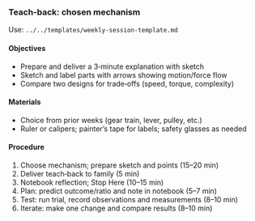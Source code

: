 ### Teach‑back: chosen mechanism

Use: `../../templates/weekly-session-template.md`

#### Objectives
- Prepare and deliver a 3‑minute explanation with sketch
- Sketch and label parts with arrows showing motion/force flow
- Compare two designs for trade‑offs (speed, torque, complexity)

#### Materials
- Choice from prior weeks (gear train, lever, pulley, etc.)
- Ruler or calipers; painter’s tape for labels; safety glasses as needed

#### Procedure
1) Choose mechanism; prepare sketch and points (15–20 min)
2) Deliver teach‑back to family (5 min)
3) Notebook reflection; Stop Here (10–15 min)
4) Plan: predict outcome/ratio and note in notebook (5–7 min)
5) Test: run trial, record observations and measurements (8–10 min)
6) Iterate: make one change and compare results (8–10 min)

<!-- enriched: v1 -->
